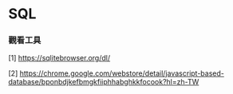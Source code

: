 # SQL

### 觀看工具

[1] https://sqlitebrowser.org/dl/

[2] https://chrome.google.com/webstore/detail/javascript-based-database/bponbdjkefbmgkfiiphhabghkkfocook?hl=zh-TW
